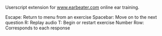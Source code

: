 Userscript extension for www.earbeater.com online ear training.

Escape:       Return to menu from an exercise
Spacebar:     Move on to the next question
R:            Replay audio
T:            Begin or restart exercise
Number Row:   Corresponds to each response
